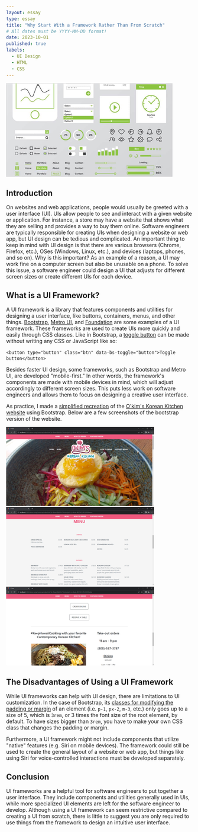 ```yaml
---
layout: essay
type: essay
title: "Why Start With a Framework Rather Than From Scratch"
# All dates must be YYYY-MM-DD format!
date: 2023-10-01
published: true
labels:
  - UI Design
  - HTML
  - CSS
---
```


<img width="450px" class="rounded float-start pe-4" src="../img/framework/ui-elements.jpg">

## Introduction

On websites and web applications, people would usually be greeted with a user interface (UI). UIs allow people to see and interact with a given website or application. For instance, a store may have a website that shows what they are selling and provides a way to buy them online. Software engineers are typically responsible for creating UIs when designing a website or web app, but UI design can be tedious and complicated. An important thing to keep in mind with UI design is that there are various browsers (Chrome, Firefox, etc.), OSes (Windows, Linux, etc.), and devices (laptops, phones, and so on). Why is this important? As an example of a reason, a UI may work fine on a computer screen but also be unusable on a phone. To solve this issue, a software engineer could design a UI that adjusts for different screen sizes or create different UIs for each device.

## What is a UI Framework?

A UI framework is a library that features components and utilities for designing a user interface, like buttons, containers, menus, and other things. [Bootstrap](https://getbootstrap.com/), [Metro UI](https://korzh.com/metroui), and [Foundation](https://get.foundation/index.html) are some examples of a UI framework. These frameworks are used to create UIs more quickly and easily through CSS classes. Like in Bootstrap, a [toggle button](https://getbootstrap.com/docs/5.3/components/buttons/#toggle-states) can be made without writing any CSS or JavaScript like so: 

```
<button type="button" class="btn" data-bs-toggle="button">Toggle button</button>
```

Besides faster UI design, some frameworks, such as Bootstrap and Metro UI, are developed "mobile-first." In other words, the framework's components are made with mobile devices in mind, which will adjust accordingly to different screen sizes. This puts less work on software engineers and allows them to focus on designing a creative user interface.

As practice, I made a [simplified recreation](https://github.com/eric-z4/okims-using-bootstrap) of the [O'kim's Korean Kitchen website](https://www.okimshawaii.com/) using Bootstrap. Below are a few screenshots of the bootstrap version of the website.

<img width="400px" class="img-thumbnail" src="../img/framework/okims-bootstrap-home-page.png">
<img width="400px" class="img-thumbnail" src="../img/framework/okims-bootstrap-menu-page.png">
<img width="400px" class="img-thumbnail" src="../img/framework/okims-bootstrap-order-page.png">

## The Disadvantages of Using a UI Framework

While UI frameworks can help with UI design, there are limitations to UI customization. In the case of Bootstrap, its [classes for modifying the padding or margin](https://getbootstrap.com/docs/5.3/utilities/spacing/#margin-and-padding) of an element (i.e. `p-1`, `px-2`, `m-3`, etc.) only goes up to a size of 5, which is `3rem`, or 3 times the font size of the root element, by default. To have sizes bigger than `3rem`, you have to make your own CSS class that changes the padding or margin.

Furthermore, a UI framework might not include components that utilize "native" features (e.g. Siri on mobile devices). The framework could still be used to create the general layout of a website or web app, but things like using Siri for voice-controlled interactions must be developed separately.

## Conclusion

UI frameworks are a helpful tool for software engineers to put together a user interface. They include components and utilities generally used in UIs, while more specialized UI elements are left for the software engineer to develop. Although using a UI framework can seem restrictive compared to creating a UI from scratch, there is little to suggest you are only required to use things from the framework to design an intuitive user interface.

